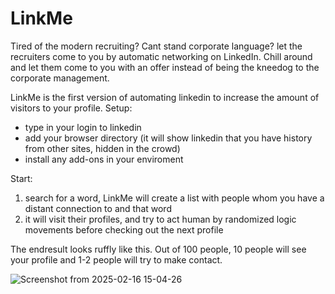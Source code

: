 # LinkMe
Tired of the modern recruiting? Cant stand corporate language? let the recruiters come to you by automatic networking on LinkedIn. Chill around and let them come to you with an offer instead of being the kneedog to the corporate management.

LinkMe is the first version of automating linkedin to increase the amount of visitors to your profile. 
Setup:
- type in your login to linkedin
- add your browser directory (it will show linkedin that you have history from other sites, hidden in the crowd)
- install any add-ons in your enviroment

Start:
1. search for a word, LinkMe will create a list with people whom you have a distant connection to and that word
2. it will visit their profiles, and try to act human by randomized logic movements before checking out the next profile

The endresult looks ruffly like this. Out of 100 people, 10 people will see your profile and 1-2 people will try to make contact.


![Screenshot from 2025-02-16 15-04-26](https://github.com/user-attachments/assets/ebb7eb38-5782-4cc9-b14c-33304f3aded7)

